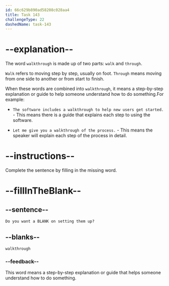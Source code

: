 ```yaml
---
id: 66c629b890ad58208c028aa4
title: Task 143
challengeType: 22
dashedName: task-143
---
```


<!-- Audio Reference:
Sarah: Do you want a walkthrough on setting them up? -->

# --explanation--

The word `walkthrough` is made up of two parts: `walk` and `through`. 

`Walk` refers to moving step by step, usually on foot.
`Through` means moving from one side to another or from start to finish.

When these words are combined into `walkthrough`, it means a step-by-step explanation or guide to help someone understand how to do something.For example:

- `The software includes a walkthrough to help new users get started.` - This means there is a guide that explains each step to using the software.

- `Let me give you a walkthrough of the process.` - This means the speaker will explain each step of the process in detail.

# --instructions--

Complete the sentence by filling in the missing word.

# --fillInTheBlank--

## --sentence--

`Do you want a BLANK on setting them up?`

## --blanks--

`walkthrough`

### --feedback--

This word means a step-by-step explanation or guide that helps someone understand how to do something.
